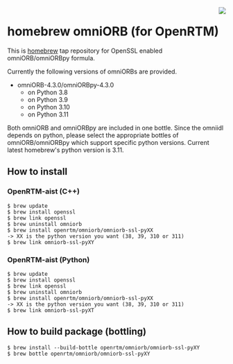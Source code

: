 <img src="https://upload.wikimedia.org/wikipedia/commons/thumb/9/95/Homebrew_logo.svg/159px-Homebrew_logo.svg.png" align="right">

# homebrew omniORB (for OpenRTM)
This is [homebrew](https://brew.sh/) tap repository for OpenSSL enabled omniORB/omniORBpy formula.

Currently the following versions of omniORBs are provided.

- omniORB-4.3.0/omniORBpy-4.3.0
  - on Python 3.8
  - on Python 3.9
  - on Python 3.10
  - on Python 3.11

Both omniORB and omniORBpy are included in one bottle. Since the omniidl depends
on python, please select the appropriate bottles of omniORB/omniORBpy which
support specific python versions. Current latest homebrew's python version is
3.11.

## How to install

### OpenRTM-aist (C++)
```shell
$ brew update
$ brew install openssl
$ brew link openssl
$ brew uninstall omniorb
$ brew install openrtm/omniorb/omniorb-ssl-pyXX
-> XX is the python version you want (38, 39, 310 or 311)
$ brew link omniorb-ssl-pyXY
```

### OpenRTM-aist (Python)
```shell
$ brew update
$ brew install openssl
$ brew link openssl
$ brew uninstall omniorb
$ brew install openrtm/omniorb/omniorb-ssl-pyXX
-> XX is the python version you want (38, 39, 310 or 311)
$ brew link omniorb-ssl-pyXT
```


## How to build package (bottling)

```shell
$ brew install --build-bottle openrtm/omniorb/omniorb-ssl-pyXY
$ brew bottle openrtm/omniorb/omniorb-ssl-pyXY
```
